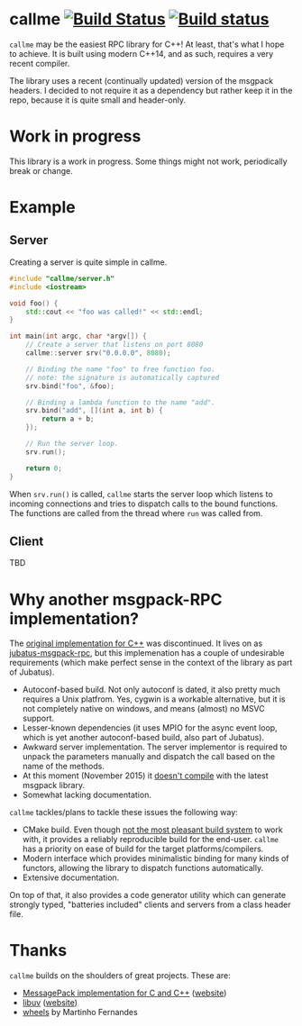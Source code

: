 
# callme [![Build Status](https://travis-ci.org/sztomi/callme.svg?branch=master)](https://travis-ci.org/sztomi/callme) [![Build status](https://ci.appveyor.com/api/projects/status/9lft2tlamcox8epq?svg=true)](https://ci.appveyor.com/project/sztomi/callme)

`callme` may be the easiest RPC library for C++! At least, that's what I hope to achieve. It is built using modern C++14, and as such, requires a very recent compiler.

The library uses a recent (continually updated) version of the msgpack headers. I decided
to not require it as a dependency but rather keep it in the repo, because it is quite small
and header-only.

# Work in progress

This library is a work in progress. Some things might not work, periodically break or change.

# Example

## Server

Creating a server is quite simple in callme.

```cpp
#include "callme/server.h"
#include <iostream>

void foo() {
    std::cout << "foo was called!" << std::endl;
}

int main(int argc, char *argv[]) {
    // Create a server that listens on port 8080
    callme::server srv("0.0.0.0", 8080);

    // Binding the name "foo" to free function foo.
    // note: the signature is automatically captured
    srv.bind("foo", &foo);

    // Binding a lambda function to the name "add".
    srv.bind("add", [](int a, int b) {
        return a + b;
    });

    // Run the server loop.
    srv.run();

    return 0;
}
```

When `srv.run()` is called, `callme` starts the server loop which listens to incoming connections
and tries to dispatch calls to the bound functions. The functions are called from the thread where
`run` was called from.

## Client

TBD


# Why another msgpack-RPC implementation?

The [original implementation for C++](https://github.com/msgpack-rpc/msgpack-rpc-cpp) was
discontinued. It lives on as [jubatus-msgpack-rpc](https://github.com/jubatus/jubatus-msgpack-rpc/tree/master/cpp), but this implemenation has a couple of undesirable requirements (which make perfect sense in the context of the library as part of Jubatus).

  * Autoconf-based build. Not only autoconf is dated, it also pretty much requires a Unix platfrom.
    Yes, cygwin is a workable alternative, but it is not completely native on windows, and means
    (almost) no MSVC support.
  * Lesser-known dependencies (it uses MPIO for the async event loop, which is yet another
    autoconf-based build, also part of Jubatus).
  * Awkward server implementation. The server implementor is required to unpack the parameters
    manually and dispatch the call based on the name of the methods.
  * At this moment (November 2015) it [doesn't compile](https://github.com/jubatus/jubatus-msgpack-rpc/issues/21) with the latest msgpack library.
  * Somewhat lacking documentation.

`callme` tackles/plans to tackle these issues the following way:

  * CMake build. Even though [not the most pleasant build system](http://szelei.me/cmake-is-not-great/) to work with, it provides a reliably reproducible build for the end-user. `callme` has a priority on ease of build for the target platforms/compilers.
  * Modern interface which provides minimalistic binding for many kinds of functors, allowing the
    library to dispatch functions automatically.
  * Extensive documentation.

On top of that, it also provides a code generator utility which can generate strongly typed,
"batteries included" clients and servers from a class header file.

# Thanks

`callme` builds on the shoulders of great projects. These are:

  * [MessagePack implementation for C and C++](https://github.com/msgpack/msgpack-c) ([website](http://msgpack.org/))
  * [libuv](https://github.com/libuv/libuv) ([website](http://libuv.org/))
  * [wheels](https://github.com/rmartinho/wheels) by Martinho Fernandes

